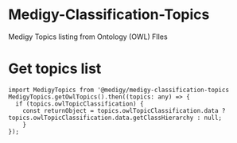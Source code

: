 # Medigy-Classification-Topics
Medigy Topics listing from Ontology (OWL) FIles

# Get topics list

```
import MedigyTopics from '@medigy/medigy-classification-topics
MedigyTopics.getOwlTopics().then((topics: any) => {
  if (topics.owlTopicClassification) {
    const returnObject = topics.owlTopicClassification.data ? topics.owlTopicClassification.data.getClassHierarchy : null;
    }
});
